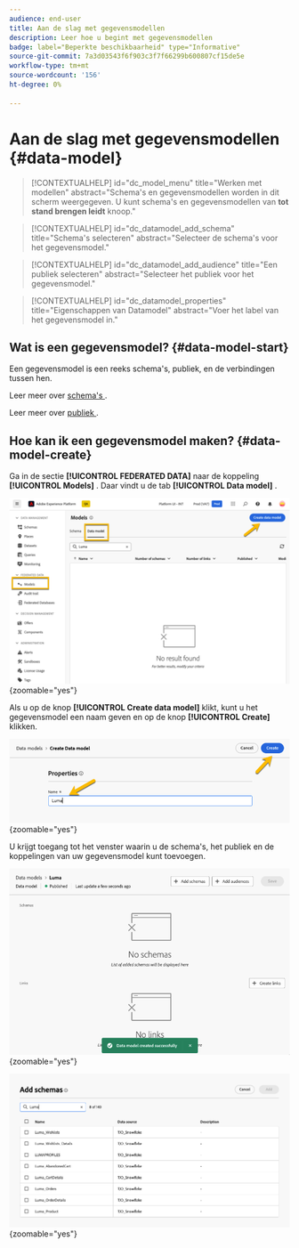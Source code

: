 ```yaml
---
audience: end-user
title: Aan de slag met gegevensmodellen
description: Leer hoe u begint met gegevensmodellen
badge: label="Beperkte beschikbaarheid" type="Informative"
source-git-commit: 7a3d03543f6f903c3f7f66299b600807cf15de5e
workflow-type: tm+mt
source-wordcount: '156'
ht-degree: 0%

---
```


# Aan de slag met gegevensmodellen {#data-model}


>[!CONTEXTUALHELP]
>id="dc_model_menu"
>title="Werken met modellen"
>abstract="Schema&#39;s en gegevensmodellen worden in dit scherm weergegeven. U kunt schema&#39;s en gegevensmodellen van **tot stand brengen leidt** knoop."

>[!CONTEXTUALHELP]
>id="dc_datamodel_add_schema"
>title="Schema&#39;s selecteren"
>abstract="Selecteer de schema&#39;s voor het gegevensmodel."


>[!CONTEXTUALHELP]
>id="dc_datamodel_add_audience"
>title="Een publiek selecteren"
>abstract="Selecteer het publiek voor het gegevensmodel."

>[!CONTEXTUALHELP]
>id="dc_datamodel_properties"
>title="Eigenschappen van Datamodel"
>abstract="Voer het label van het gegevensmodel in."


## Wat is een gegevensmodel? {#data-model-start}

Een gegevensmodel is een reeks schema&#39;s, publiek, en de verbindingen tussen hen.

Leer meer over [ schema&#39;s ](../customer/schemas.md).

Leer meer over [ publiek ](../customer/audiences.md).

## Hoe kan ik een gegevensmodel maken? {#data-model-create}

Ga in de sectie **[!UICONTROL FEDERATED DATA]** naar de koppeling **[!UICONTROL Models]** . Daar vindt u de tab **[!UICONTROL Data model]** .

![](assets/datamodel_create.png){zoomable="yes"}

Als u op de knop **[!UICONTROL Create data model]** klikt, kunt u het gegevensmodel een naam geven en op de knop **[!UICONTROL Create]** klikken.

![](assets/datamodel_name.png){zoomable="yes"}

U krijgt toegang tot het venster waarin u de schema&#39;s, het publiek en de koppelingen van uw gegevensmodel kunt toevoegen.

![](assets/datamodel_created.png){zoomable="yes"}

![](assets/datamodel_schemas.png){zoomable="yes"}

